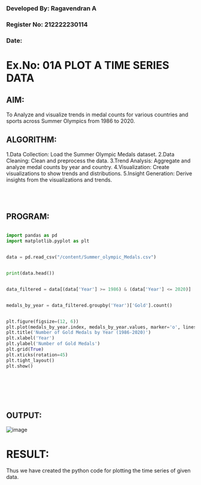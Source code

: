  ### Developed By: Ragavendran A
### Register No: 212222230114
### Date:

# Ex.No: 01A PLOT A TIME SERIES DATA


## AIM:
To Analyze and visualize trends in medal counts for various countries and sports across Summer Olympics from 1986 to 2020.

## ALGORITHM:

1.Data Collection: Load the Summer Olympic Medals dataset.
2.Data Cleaning: Clean and preprocess the data.
3.Trend Analysis: Aggregate and analyze medal counts by year and country.
4.Visualization: Create visualizations to show trends and distributions.
5.Insight Generation: Derive insights from the visualizations and trends.

<br />
<br />


## PROGRAM:


```python

import pandas as pd
import matplotlib.pyplot as plt


data = pd.read_csv("/content/Summer_olympic_Medals.csv")


print(data.head())


data_filtered = data[(data['Year'] >= 1986) & (data['Year'] <= 2020)]


medals_by_year = data_filtered.groupby('Year')['Gold'].count()


plt.figure(figsize=(12, 6))
plt.plot(medals_by_year.index, medals_by_year.values, marker='o', linestyle='-')
plt.title('Number of Gold Medals by Year (1986-2020)')
plt.xlabel('Year')
plt.ylabel('Number of Gold Medals')
plt.grid(True)
plt.xticks(rotation=45)
plt.tight_layout()
plt.show()


```
<br />
<br />
<br />
<br />

## OUTPUT:
![image](https://github.com/user-attachments/assets/8556a1af-cb0a-4f33-863d-c381ab6dcacd)


# RESULT:
Thus we have created the python code for plotting the time series of given data.
